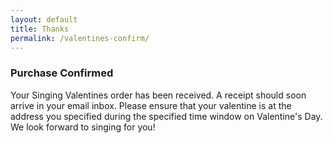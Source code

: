 ```yaml
---
layout: default
title: Thanks
permalink: /valentines-confirm/
---
```


### Purchase Confirmed

Your Singing Valentines order has been received. A receipt should soon arrive
in your email inbox. Please ensure that your valentine is at the address you
specified during the specified time window on Valentine's Day. We look forward
to singing for you!
